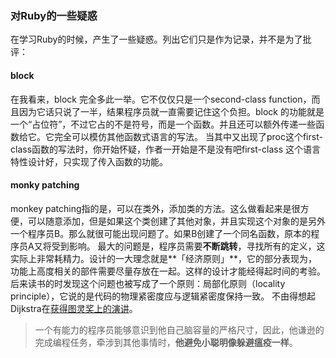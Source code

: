 ### 对Ruby的一些疑惑
在学习Ruby的时候，产生了一些疑惑。列出它们只是作为记录，并不是为了批评：

#### block
在我看来，block 完全多此一举。它不仅仅只是一个second-class function，而且因为它话只说了一半，结果程序员就一直需要记住这个负担。block 的功能就是一个“占位符”，不过它占的不是符号，而是一个函数。并且还可以额外传递一些函数给它。它完全可以模仿其他函数式语言的写法。
当其中又出现了proc这个first-class函数的写法时，你开始怀疑，作者一开始是不是没有吧first-class 这个语言特性设计好，只实现了传入函数的功能。


#### monky patching
monkey patching指的是，可以在类外，添加类的方法。这么做看起来是很方便，可以随意添加，但是如果这个类创建了其他对象，并且实现这个对象的是另外一个程序员B。那么就很可能出现问题了。如果B创建了一个同名函数，原本的程序员A又将受到影响。
最大的问题是，程序员需要**不断跳转**，寻找所有的定义，这实际上非常耗精力。设计的一大理念就是**「经济原则」**，它的部分表现为，功能上高度相关的部件需要尽量存放在一起。这样的设计才能经得起时间的考验。后来读书的时发现这个问题也被写成了一个原则：局部化原则（locality principle），它说的是代码的物理紧密度应与逻辑紧密度保持一致。
不由得想起Dijkstra在[获得图灵奖上的演讲](http://www.ituring.com.cn/article/71467)。

> 一个有能力的程序员能够意识到他自己脑容量的严格尺寸，因此，他谦逊的完成编程任务，牵涉到其他事情时，**他避免小聪明像躲避瘟疫一样**。
